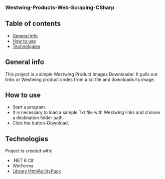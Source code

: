 ### Westwing-Products-Web-Scraping-CSharp
## Table of contents
* [General info](#general-info)
* [How to use](#how-to-use)
* [Technologies](#technologies)

## General info
This project is a simple Westwing Product Images Downloader.
It pulls out links or Westwing product codes from a txt file and downloads its image.

## How to use
* Start a program.
* It is necessary to load a sample Txt file with Westwing links and choose a destination folder path.
* Click the button-Download.

## Technologies
Project is created with:
* .NET 6 C#
* WinForms
* [Library HtmlAgilityPack](https://html-agility-pack.net/)